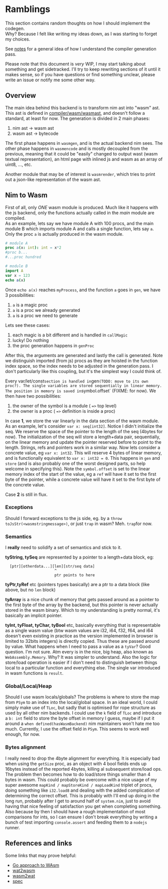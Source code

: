 
Ramblings
=========

This section contains random thoughts on how I should implement the codegen.   
Why? Because I felt like writing my ideas down, as I was starting to forget my choices.  

See [notes](NOTES.md) for a general idea of how I understand the compiler generation pass. 

Please note that this document is *very* WIP, I may start talking about something and get sidetracked. I'll try to keep rewriting sections of it until it makes sense, so if you have questions or find something unclear, please write an issue or notify me some other way.

Overview
--------

The main idea behind this backend is to transform nim ast into "wasm" ast. This ast is defined in [compiler/wasm/wasmast](compiler/wasm/wasmast.nim), and doesn't follow a standard, at least for now. 
The generation is divided in 2 main phases:
1. nim ast -> wasm ast
2. wasm ast -> bytecode

The first phase happens in `wasmgen`, and is the actual backend nim sees.
The other phase happens in `wasmencode` and is mostly decoupled from the previous, meaning that it could be "easily" changed to output wast (wasm textual representation), an html page with inlined js and wasm as an array of uint8, ..., etc.

Another module that may be of interest is `wasmrender`, which tries to print out a json-like representation of the wasm ast.

Nim to Wasm
-----------

First of all, only _ONE_ wasm module is produced. Much like it happens with the js backend, only the functions actually called in the _main_ module are compiled.  
As an example, lets say we have module A with 100 procs, and the main module B which imports module A and calls a single function, lets say `a`. Only the proc `a` is actually produced in the wasm module.
```nim
# module A
proc a(x: int): int = x*2
#proc b...
#...proc hundred

# module B
import A
var x = 123
echo a(x)
```
Once `echo a(x)` reaches `myProcess`, and the function `a` goes in `gen`, we have 3 possibilities:
1. `a` is a magic proc
2. `a` is a proc we already generated
3. `a` is a proc we need to generate

Lets see these cases:
1. each magic is a bit different and is handled in `callMagic`
2. lucky! Do nothing
3. the proc generation happens in `genProc`

After this, the arguments are generated and lastly the call is generated. Note we distinguish imported (from js) procs as they are hoisted in the function index space, so the index needs to be adjusted in the generation pass. I don't particularly like this coupling, but it's the simplest way I could think of. 

Every var/let/const` section is handled in `gen` (TODO: move to its own proc?).
The single variables are stored sequentially in linear memory. The position in memory is saved in `symbol.offset` (FIXME: for now). 
We then have two possibilities:
1. the owner of the symbol is a module ( `=>` top level)
2. the owner is a proc ( `=>` definition is inside a proc)

In case **1**, we store the var linearly in the data section of the wasm module. 
As an example, let's consider `var x: seq[int32]`. Notice I didn't initialize the seq.
We reserve the space of the pointer to the length of the seq (4bytes for now). The initialization of 
the seq will store a length+data pair, sequentially, on the linear memory and update the pointer reserved
before to point to the length. Strings, refs and pointers work in a similar way.
Now lets consider a concrete value, eg `var x: int32`. This will reserve 4 bytes of linear memory, and is
functionally equivalent to `var x: int32 = 0`.
This happens in `gen` and `store` (and is also probably one of the worst designed parts, so help welcome in specifying this).
Note the `symbol.offset` is set to the linear memory index of the start of the value, eg a `ref` will have it set to the first byte
of the pointer, while a concrete value will have it set to the first byte of the concrete value.

Case **2** is still in flux.

### Exceptions
Should I forward exceptions to the js side, eg. by a `throw toJsStr(<wasmstringmessage>)`, or just `trap` in wasm?
Meh. `trap`for now.

### Semantics
I **really** need to solidify a set of semantics and stick to it.

**tyString, tySeq** are represented by a pointer to a length+data block, eg:
```
  [ptr][otherdata...][len][str/seq data]
                      ^
                      ptr points to here
```
**tyPtr,tyRef** etc (pointers types basically) are a ptr to a data block (like above, but no `len` block)

**tyArray** is a nice chunk of memory that gets passed around as a pointer to the first byte of the array by
the backend, but this pointer is never actually stored in the wasm binary. Which to my understanding is pretty normal,
it's basically an implicit pointer.

**tyInt, tyFloat, tyChar, tyBool** etc, basically everything that is representable as a single wasm value (btw wasm
values are i32, i64, f32, f64, and i64 doesn't even existing in practice as the version implemented in browser is
limited to 32bits integers) is directly copied. Thus these are passed around by value. What happens when I need
to pass a value as a `tyVar`? Good question. I'm not sure. Atm every is in the nice, big heap, also known as `WebAssembly.Memory`. Why? It was simpler to understand. Also the logic for store/load operation is easier if I don't
need to distinguish between things local to a particular function and everything else. The single var introduced in wasm
functions is `result`.

### Global/Local/Heap
Should I use wasm locals/globals? The problems is where to store the map from `PSym` to an index into the local/global space.
In an ideal world, I could simply make use of `TLoc`, but sadly that is optimised for rope structure as used by all other
nim backends. I could use the `k` field of `TLoc` and introduce a `b: int` field to store the byte offset in memory I guess,
maybe if I put it around a `when defined(hasWasmBackend)` nim maintainers won't hate me too much.
Currently, I use the offset field in `PSym`. This seems to work well enough, for now.

### Bytes alignment
I really need to drop the 4byte alignment for everything. It is especially bad when using the `getSize` proc, as an object
with 4 bool fields ends up 16bytes instead of the reported 4bytes, killing al subsequent store/load ops. The problem then 
becomes how to do load/store things smaller than 4 bytes in wasm. This could probably be overcome with a nice usage of
my super awesome `mapKind / mapStoreKind / mapLoadKind` triplet of procs, doing something like `i32.load8` and dealing with
the added complication of determining the correct offset. This is probably with I'll end up doing in the long run, probably
after I get to around half of `system.nim`, just to avoid having that nice feeling of satisfaction you get when completing
something. Also because by then I should have a rough implementation of most comparisons for ints, so I can ensure I don't
break everything by writing a bunch of test importing `console.assert` and feeding them to a `nodejs` runner.


References and links
------------
Some links that may prove helpful:

- [Go approach to WAsm](https://docs.google.com/document/d/131vjr4DH6JFnb-blm_uRdaC0_Nv3OUwjEY5qVCxCup4/preview#)
- [wat2wasm](https://cdn.rawgit.com/WebAssembly/wabt/aae5a4b7/demo/wat2wasm/)
- [wasm2wat](https://cdn.rawgit.com/WebAssembly/wabt/aae5a4b7/demo/wasm2wat/)
- [spec](https://webassembly.github.io/spec/core/index.html)